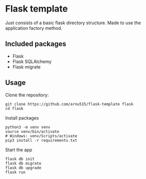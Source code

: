 # Flask template

Just consists of a basic flask directory structure. Made to use the application factory method.

## Included packages
- Flask
- Flask SQLAlchemy
- Flask migrate

## Usage

Clone the repository:
```shell script
git clone https://github.com/arnu515/flask-template flask
cd flask
```

Install packages
```shell script
python3 -m venv venv
source venv/bin/activate
# Windows: venv/Scripts/activate
pip3 install -r requirements.txt
```

Start the app
```shell script
flask db init
flask db migrate
flask db upgrade
flask run
```
